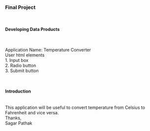 <h3>Final Project</h3></br>
<h4>Developing Data Products</h4><br/>
<p>
Application Name: Temperature Converter<br/>
User html elements<br/>
1. Input box<br/>
2. Radio button<br/>
3. Submit button<br/>
</p>
<br/>
<h4>Introduction</h4><br/>
This application will be useful to convert temperature from Celsius to Fahrenheit and vice versa. 
<br/>
Thanks,<br/>
Sagar Pathak<br/>
